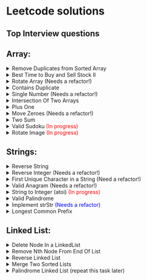 # Leetcode solutions
## Top Interview questions
## Array:
<details><summary>Remove Duplicates from Sorted Array</summary>
* 2 ms

[Solution](https://github.com/EvgeniyEkimenko/leetcode-java/blob/master/src/main/java/array/RemoveDuplicatesFromSortedArray.java)
   
![Альтернативный текст](https://github.com/EvgeniyEkimenko/leetcode-java/blob/master/docs/RemoveDuplicatesFromSortedArray.png)

</details>

<details><summary>Best Time to Buy and Sell Stock II</summary>
* 1 ms

[Solution](https://github.com/EvgeniyEkimenko/leetcode-java/blob/master/src/main/java/array/BestTimeToBuyAndSellStock.java)

![Альтернативный текст](https://github.com/EvgeniyEkimenko/leetcode-java/blob/master/docs/BestTimeToBuyAndSellStock.png)

</details>

<details><summary>Rotate Array (Needs a refactor!)</summary>
* 4 ms 

[Solution](https://github.com/EvgeniyEkimenko/leetcode-java/blob/master/src/main/java/array/RotateArray.java)

![Альтернативный текст](https://github.com/EvgeniyEkimenko/leetcode-java/blob/master/docs/RotateArray.png)

</details>

<details><summary>Contains Duplicate </summary>
* 12 ms 

[Solution](https://github.com/EvgeniyEkimenko/leetcode-java/blob/master/src/main/java/array/ContainsDuplicate.java)

![Альтернативный текст](https://github.com/EvgeniyEkimenko/leetcode-java/blob/master/docs/ContainsDuplicate.png)

</details>

<details><summary>Single Number (Needs a refactor!)</summary>
* 8 ms

[Solution](https://github.com/EvgeniyEkimenko/leetcode-java/blob/master/src/main/java/array/SingleNumber.java)

![Альтернативный текст](https://github.com/EvgeniyEkimenko/leetcode-java/blob/master/docs/SingleNumber.png)

</details>

<details><summary>Intersection Of Two Arrays</summary>
* 4 ms

[Solution](https://github.com/EvgeniyEkimenko/leetcode-java/blob/master/src/main/java/array/IntersectionOfTwoArrays.java)

![Альтернативный текст](https://github.com/EvgeniyEkimenko/leetcode-java/blob/master/docs/IntersectionOfTwoArrays.png)

</details>


<details><summary>Plus One</summary>
* 0 ms (Your runtime beats 100.00 % of java submissions.) 

[Solution](https://github.com/EvgeniyEkimenko/leetcode-java/blob/master/src/main/java/array/PlusOne.java)

![Альтернативный текст](https://github.com/EvgeniyEkimenko/leetcode-java/blob/master/docs/PlusOne.png)

</details>


<details><summary>Move Zeroes (Needs a refactor!)</summary>
* 3 ms (Your runtime beats 39.08 % of java submissions)

[Solution](https://github.com/EvgeniyEkimenko/leetcode-java/blob/master/src/main/java/array/MoveZeroes.java)

![Альтернативный текст](https://github.com/EvgeniyEkimenko/leetcode-java/blob/master/docs/MoveZeroes.png)

</details>

<details><summary>Two Sum</summary>
* 4 ms

[Solution](https://github.com/EvgeniyEkimenko/leetcode-java/blob/master/src/main/java/array/TwoSum.java)

![Альтернативный текст](https://github.com/EvgeniyEkimenko/leetcode-java/blob/master/docs/TwoSum.png)

</details>

<details><summary>Valid Sudoku <span style="color:red"> (In progress)</span> </summary>
* ? ms

[Solution](https://github.com/EvgeniyEkimenko/leetcode-java/blob/master/src/main/java/array/ValidSudoku.java)

![Альтернативный текст](https://github.com/EvgeniyEkimenko/leetcode-java/blob/master/docs/ValidSudoku.png)

</details>

<details><summary>Rotate Image <span style="color:red"> (In progress)</span> </summary> 
* ? ms

[Solution](https://github.com/EvgeniyEkimenko/leetcode-java/blob/master/src/main/java/array/RotateImage.java)

![Альтернативный текст](https://github.com/EvgeniyEkimenko/leetcode-java/blob/master/docs/RotateImage.png)

</details>

## Strings:

<details><summary>Reverse String</summary>
* 1 ms

[Solution](https://github.com/EvgeniyEkimenko/leetcode-java/blob/master/src/main/java/strings/ReverseString.java)

![Альтернативный текст](https://github.com/EvgeniyEkimenko/leetcode-java/blob/master/docs/ReverseString.png)

</details>

<details><summary>Reverse Integer (Needs a refactor!)</summary>
* 4 ms

[Solution](https://github.com/EvgeniyEkimenko/leetcode-java/blob/master/src/main/java/strings/ReverseInteger.java)

![Альтернативный текст](https://github.com/EvgeniyEkimenko/leetcode-java/blob/master/docs/ReverseInteger.png)

</details>


<details><summary>First Unique Character in a String (Need a refactor!)</summary>
* 40 ms 

[Solution](https://github.com/EvgeniyEkimenko/leetcode-java/blob/master/src/main/java/strings/FirstUniqueCharacterInAString.java)

![Альтернативный текст](https://github.com/EvgeniyEkimenko/leetcode-java/blob/master/docs/FirstUniqueCharacterInAString.png)

</details>

<details><summary>Valid Anagram (Needs a refactor!)</summary>
* 1469 ms 

[Solution](https://github.com/EvgeniyEkimenko/leetcode-java/blob/master/src/main/java/strings/ValidAnagram.java)

![Альтернативный текст](https://github.com/EvgeniyEkimenko/leetcode-java/blob/master/docs/ValidAnagram.png)

</details>

<details><summary>String to Integer (atoi) <span style="color:red"> (In progress)</span> </summary> 
* ? ms

[Solution](https://github.com/EvgeniyEkimenko/leetcode-java/blob/master/src/main/java/array/StringToInteger.java)

![Альтернативный текст](https://github.com/EvgeniyEkimenko/leetcode-java/blob/master/docs/StringToInteger.png)

</details>


<details><summary>Valid Palindrome</summary>
* 6 ms

[Solution](https://github.com/EvgeniyEkimenko/leetcode-java/blob/master/src/main/java/strings/ValidPalindrome.java)

![Альтернативный текст](https://github.com/EvgeniyEkimenko/leetcode-java/blob/master/docs/ValidPalindrome.png)

</details>

<details><summary>Implement strStr <span style="color:blue"> (Needs a refactor)</span> </summary>  
* 515 ms ("Your runtime beats 59.36 % of java submissions.")

[Solution](https://github.com/EvgeniyEkimenko/leetcode-java/blob/master/src/main/java/strings/ImplementStrStr.java)

![Альтернативный текст](https://github.com/EvgeniyEkimenko/leetcode-java/blob/master/docs/ImplementStrStr.png)

</details>

<details><summary>Longest Common Prefix </summary>
* 1 ms

[Solution](https://github.com/EvgeniyEkimenko/leetcode-java/blob/master/src/main/java/strings/LongestCommonPrefix.java)

![Альтернативный текст](https://github.com/EvgeniyEkimenko/leetcode-java/blob/master/docs/LongestCommonPrefix.png)

</details>

## Linked List:

<details><summary>Delete Node In a LinkedList</summary>
* 0 ms

[Solution](https://github.com/EvgeniyEkimenko/leetcode-java/blob/master/src/main/java/linkedlist/DeleteNodeInLinkedList.java)

![Альтернативный текст](https://github.com/EvgeniyEkimenko/leetcode-java/blob/master/docs/DeleteNodeInLinkedList.png)

</details>

<details><summary>Remove Nth Node From End Of List</summary>
* 1 ms

[Solution](https://github.com/EvgeniyEkimenko/leetcode-java/blob/master/src/main/java/linkedlist/RemoveNthNodeFromEndOfList.java)

![Альтернативный текст](https://github.com/EvgeniyEkimenko/leetcode-java/blob/master/docs/RemoveNthNodeFromEndOfList.png)

</details>

<details><summary>Reverse Linked List</summary>
* 0 ms

[Solution](https://github.com/EvgeniyEkimenko/leetcode-java/blob/master/src/main/java/linkedlist/ReverseLinkedList.java)

![Альтернативный текст](https://github.com/EvgeniyEkimenko/leetcode-java/blob/master/docs/ReverseLinkedList.png)

</details>


<details><summary>Merge Two Sorted Lists</summary>
* 0 ms

[Solution](https://github.com/EvgeniyEkimenko/leetcode-java/blob/master/src/main/java/linkedlist/MergeTwoSortedLists.java)

![Альтернативный текст](https://github.com/EvgeniyEkimenko/leetcode-java/blob/master/docs/MergeTwoSortedLists.png)

</details>

<details><summary>Palindrome Linked List (repeat this task later)</summary>

* 5ms
[Solution](https://github.com/EvgeniyEkimenko/leetcode-java/blob/master/src/main/java/linkedlist/PalindromeLinkedList.java)

![Альтернативный текст](https://github.com/EvgeniyEkimenko/leetcode-java/blob/master/docs/PalindromeLinkedList.png)

</details>



